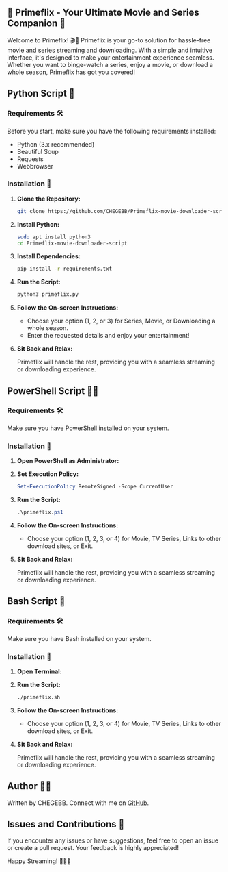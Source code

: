 ## 🌟 Primeflix - Your Ultimate Movie and Series Companion 🌟

Welcome to Primeflix! 🎬🍿 Primeflix is your go-to solution for hassle-free movie and series streaming and downloading. With a simple and intuitive interface, it's designed to make your entertainment experience seamless. Whether you want to binge-watch a series, enjoy a movie, or download a whole season, Primeflix has got you covered!

## Python Script 🐍

### Requirements 🛠️

Before you start, make sure you have the following requirements installed:

- Python (3.x recommended)
- Beautiful Soup
- Requests
- Webbrowser

### Installation 🚀

1. **Clone the Repository:**

    ```bash
    git clone https://github.com/CHEGEBB/Primeflix-movie-downloader-script
    ```

2. **Install Python:**

    ```bash
    sudo apt install python3
    cd Primeflix-movie-downloader-script
    ```

3. **Install Dependencies:**

    ```bash
    pip install -r requirements.txt
    ```

4. **Run the Script:**

    ```bash
    python3 primeflix.py
    ```

5. **Follow the On-screen Instructions:**

    - Choose your option (1, 2, or 3) for Series, Movie, or Downloading a whole season.
    - Enter the requested details and enjoy your entertainment!

6. **Sit Back and Relax:**

    Primeflix will handle the rest, providing you with a seamless streaming or downloading experience.

## PowerShell Script 🧑‍💻

### Requirements 🛠️

Make sure you have PowerShell installed on your system.

### Installation 🚀

1. **Open PowerShell as Administrator:**

2. **Set Execution Policy:**

    ```powershell
    Set-ExecutionPolicy RemoteSigned -Scope CurrentUser
    ```

3. **Run the Script:**

    ```powershell
    .\primeflix.ps1
    ```

4. **Follow the On-screen Instructions:**

    - Choose your option (1, 2, 3, or 4) for Movie, TV Series, Links to other download sites, or Exit.

5. **Sit Back and Relax:**

    Primeflix will handle the rest, providing you with a seamless streaming or downloading experience.

## Bash Script 🐚

### Requirements 🛠️

Make sure you have Bash installed on your system.

### Installation 🚀

1. **Open Terminal:**

2. **Run the Script:**

    ```bash
    ./primeflix.sh
    ```

3. **Follow the On-screen Instructions:**

    - Choose your option (1, 2, 3, or 4) for Movie, TV Series, Links to other download sites, or Exit.

4. **Sit Back and Relax:**

    Primeflix will handle the rest, providing you with a seamless streaming or downloading experience.

## Author 👨‍💻

Written by CHEGEBB. Connect with me on [GitHub](https://github.com/CHEGEBB).

## Issues and Contributions 🤝

If you encounter any issues or have suggestions, feel free to open an issue or create a pull request. Your feedback is highly appreciated!

Happy Streaming! 🚀🍿✨
